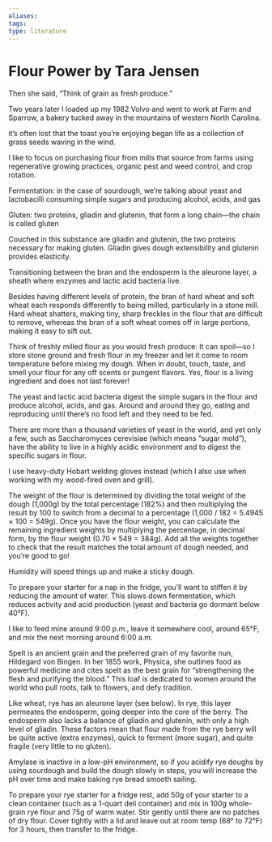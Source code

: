 ```yaml
---
aliases: 
tags: 
type: literature
---
```


# Flour Power by Tara Jensen

Then she said, “Think of grain as fresh produce.”


Two years later I loaded up my 1982 Volvo and went to work at Farm and Sparrow, a bakery tucked away in the mountains of western North Carolina.


it’s often lost that the toast you’re enjoying began life as a collection of grass seeds waving in the wind.


I like to focus on purchasing flour from mills that source from farms using regenerative growing practices, organic pest and weed control, and crop rotation.


Fermentation: in the case of sourdough, we’re talking about yeast and lactobacilli consuming simple sugars and producing alcohol, acids, and gas


Gluten: two proteins, gliadin and glutenin, that form a long chain—the chain is called gluten


Couched in this substance are gliadin and glutenin, the two proteins necessary for making gluten. Gliadin gives dough extensibility and glutenin provides elasticity.


Transitioning between the bran and the endosperm is the aleurone layer, a sheath where enzymes and lactic acid bacteria live.


Besides having different levels of protein, the bran of hard wheat and soft wheat each responds differently to being milled, particularly in a stone mill. Hard wheat shatters, making tiny, sharp freckles in the flour that are difficult to remove, whereas the bran of a soft wheat comes off in large portions, making it easy to sift out.


Think of freshly milled flour as you would fresh produce: It can spoil—so I store stone ground and fresh flour in my freezer and let it come to room temperature before mixing my dough. When in doubt, touch, taste, and smell your flour for any off scents or pungent flavors. Yes, flour is a living ingredient and does not last forever!


The yeast and lactic acid bacteria digest the simple sugars in the flour and produce alcohol, acids, and gas. Around and around they go, eating and reproducing until there’s no food left and they need to be fed.


There are more than a thousand varieties of yeast in the world, and yet only a few, such as Saccharomyces cerevisiae (which means “sugar mold”), have the ability to live in a highly acidic environment and to digest the specific sugars in flour.


I use heavy-duty Hobart welding gloves instead (which I also use when working with my wood-fired oven and grill).


The weight of the flour is determined by dividing the total weight of the dough (1,000g) by the total percentage (182%) and then multiplying the result by 100 to switch from a decimal to a percentage (1,000 / 182 = 5.4945 × 100 = 549g). Once you have the flour weight, you can calculate the remaining ingredient weights by multiplying the percentage, in decimal form, by the flour weight (0.70 × 549 = 384g). Add all the weights together to check that the result matches the total amount of dough needed, and you’re good to go!


Humidity will speed things up and make a sticky dough.


To prepare your starter for a nap in the fridge, you’ll want to stiffen it by reducing the amount of water. This slows down fermentation, which reduces activity and acid production (yeast and bacteria go dormant below 40°F).


I like to feed mine around 9:00 p.m., leave it somewhere cool, around 65°F, and mix the next morning around 6:00 a.m.


Spelt is an ancient grain and the preferred grain of my favorite nun, Hildegard von Bingen. In her 1855 work, Physica, she outlines food as powerful medicine and cites spelt as the best grain for “strengthening the flesh and purifying the blood.” This loaf is dedicated to women around the world who pull roots, talk to flowers, and defy tradition.


Like wheat, rye has an aleurone layer (see below). In rye, this layer permeates the endosperm, going deeper into the core of the berry. The endosperm also lacks a balance of gliadin and glutenin, with only a high level of gliadin. These factors mean that flour made from the rye berry will be quite active (extra enzymes), quick to ferment (more sugar), and quite fragile (very little to no gluten).


Amylase is inactive in a low-pH environment, so if you acidify rye doughs by using sourdough and build the dough slowly in steps, you will increase the pH over time and make baking rye bread smooth sailing.


To prepare your rye starter for a fridge rest, add 50g of your starter to a clean container (such as a 1-quart deli container) and mix in 100g whole-grain rye flour and 75g of warm water. Stir gently until there are no patches of dry flour. Cover tightly with a lid and leave out at room temp (68° to 72°F) for 3 hours, then transfer to the fridge.



